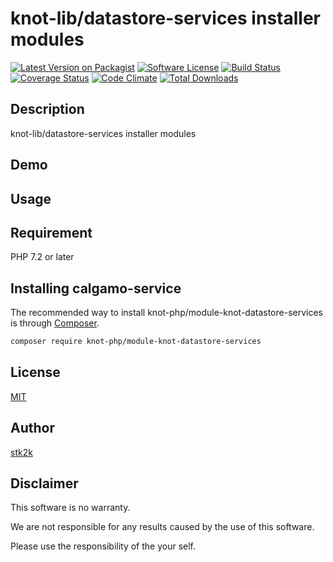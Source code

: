 knot-lib/datastore-services installer modules
=======================

[![Latest Version on Packagist](https://img.shields.io/packagist/v/knot-php/module-knot-datastore-services.svg?style=flat-square)](https://packagist.org/packages/knot-php/module-knot-datastore-services)
[![Software License](https://img.shields.io/badge/license-MIT-brightgreen.svg?style=flat-square)](LICENSE.md)
[![Build Status](https://travis-ci.org/knot-php/module-knot-datastore-services.svg?branch=master)](https://travis-ci.org/knot-php/module-knot-datastore-services)
[![Coverage Status](https://coveralls.io/repos/github/knot-php/module-knot-datastore-services/badge.svg?branch=master)](https://coveralls.io/github/knot-php/module-knot-datastore-services?branch=master)
[![Code Climate](https://codeclimate.com/github/knot-php/module-knot-datastore-services/badges/gpa.svg)](https://codeclimate.com/github/knot-php/module-knot-datastore-services)
[![Total Downloads](https://img.shields.io/packagist/dt/knot-php/module-knot-datastore-services.svg?style=flat-square)](https://packagist.org/packages/knot-php/module-knot-datastore-services)

## Description

knot-lib/datastore-services installer modules

## Demo

## Usage

## Requirement

PHP 7.2 or later

## Installing calgamo-service

The recommended way to install knot-php/module-knot-datastore-services is through
[Composer](http://getcomposer.org).

```bash
composer require knot-php/module-knot-datastore-services
```

## License
[MIT](https://github.com/knot-php/module-knot-datastore-services/blob/master/LICENSE)

## Author

[stk2k](https://github.com/stk2k)

## Disclaimer

This software is no warranty.

We are not responsible for any results caused by the use of this software.

Please use the responsibility of the your self.


